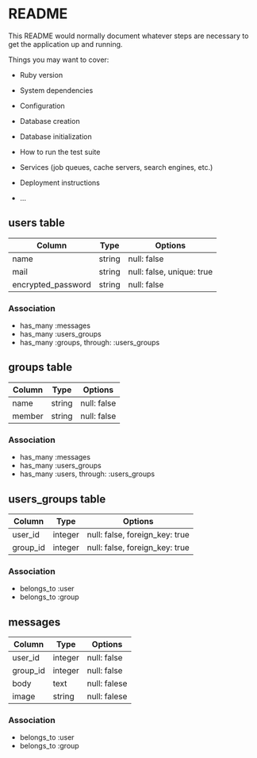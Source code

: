 # README

This README would normally document whatever steps are necessary to get the
application up and running.

Things you may want to cover:

* Ruby version

* System dependencies

* Configuration

* Database creation

* Database initialization

* How to run the test suite

* Services (job queues, cache servers, search engines, etc.)

* Deployment instructions

* ...

## users table

|Column|Type|Options|
|------|----|-------|
|name|string|null: false|
|mail|string|null: false, unique: true|
|encrypted_password|string|null: false|

### Association
- has_many :messages
- has_many :users_groups
- has_many :groups, through: :users_groups

## groups table

|Column|Type|Options|
|------|----|-------|
|name|string|null: false|
|member|string|null: false|

### Association
- has_many :messages
- has_many :users_groups
- has_many :users, through: :users_groups

## users_groups table
|Column|Type|Options|
|------|----|-------|
|user_id|integer|null: false, foreign_key: true|
|group_id|integer|null: false, foreign_key: true|

### Association
- belongs_to :user
- belongs_to :group

## messages
|Column|Type|Options|
|------|----|-------|
|user_id|integer|null: false|
|group_id|integer|null: false|
|body|text|null: falese|
|image|string|null: falese|

### Association
- belongs_to :user
- belongs_to :group










